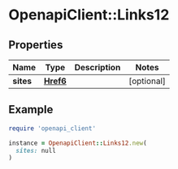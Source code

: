 # OpenapiClient::Links12

## Properties

| Name | Type | Description | Notes |
| ---- | ---- | ----------- | ----- |
| **sites** | [**Href6**](Href6.md) |  | [optional] |

## Example

```ruby
require 'openapi_client'

instance = OpenapiClient::Links12.new(
  sites: null
)
```

